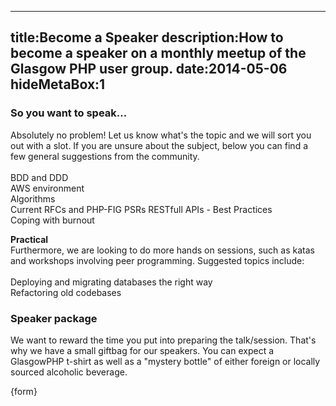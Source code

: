 ----
title:Become a Speaker
description:How to become a speaker on a monthly meetup of the Glasgow PHP 
user group.
date:2014-05-06
hideMetaBox:1
----

### So you want to speak...

Absolutely no problem! Let us know what's the topic and we will sort you out 
with a slot. If you are unsure about the subject, below you can find a few 
general suggestions from the community.  
<br/>
BDD and DDD  
AWS environment  
Algorithms  
Current RFCs and PHP-FIG PSRs
RESTfull APIs - Best Practices  
Coping with burnout  

**Practical**  
Furthermore, we are looking to do more hands on sessions, such as 
katas and workshops involving peer programming. Suggested topics include:  
<br/>
Deploying and migrating databases the right way  
Refactoring old codebases  

### Speaker package

We want to reward the time you put into preparing the talk/session. That's why
we have a small giftbag for our speakers. You can expect a GlasgowPHP t-shirt
as well as a "mystery bottle" of either foreign or locally sourced alcoholic 
beverage.

{form}
